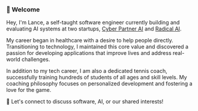 ### 👋 Welcome
Hey, I'm Lance, a self-taught software engineer currently building and evaluating AI systems at two startups, [Cyber Partner AI](https://cyberpartnerai.com/) and [Radical AI](https://lab.radicalai.app/).

My career began in healthcare with a desire to help people directly. Transitioning to technology, I maintained this core value and discovered a passion for developing applications that improve lives and address real-world challenges.

In addition to my tech career, I am also a dedicated tennis coach, successfully training hundreds of students of all ages and skill levels. My coaching philosophy focuses on personalized development and fostering a love for the game.

💬 Let's connect to discuss software, AI, or our shared interests!
